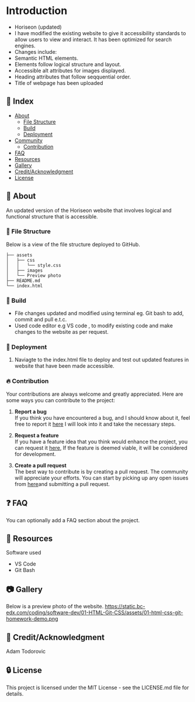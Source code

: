 # Introduction
- Horiseon  (updated)
- I have modified the existing website to give it accessibility standards to allow users to view and interact. It has been optimized for search engines.
- Changes include:
- Semantic HTML elements.
- Elements follow logical structure and layout.
- Accessible alt attributes for images displayed.
- Heading attributes that follow seqquential order.
- Title of webpage has been uploaded


## :ledger: Index

- [About](#beginner-about)
  - [File Structure](#file_folder-file-structure)
  - [Build](#hammer-build)  
  - [Deployment](#rocket-deployment)  
- [Community](#cherry_blossom-community)
  - [Contribution](#fire-contribution)
- [FAQ](#question-faq)
- [Resources](#page_facing_up-resources)
- [Gallery](#camera-gallery)
- [Credit/Acknowledgment](#star2-creditacknowledgment)
- [License](#lock-license)

##  :beginner: About
An updated version of the Horiseon website that involves logical and functional structure that is accessible.

###  :file_folder: File Structure
Below is a view of the file structure deployed to GitHub.

```plaintext
├── assets
│   ├── css
│   │   └── style.css
│   ├── images
│   └── Preview photo
├── README.md
└── index.html

```


###  :hammer: Build

- File changes updated and modified using terminal eg. Git bash to add, commit and pull e.t.c.
- Used code editor e.g VS code , to modify existing code and make changes to the website as per request.


### :rocket: Deployment
1. Naviagte to the index.html file to deploy and test out updated features in website that have been made accessible.

 ###  :fire: Contribution

 Your contributions are always welcome and greatly appreciated. Here are some ways you can contribute to the project:

 1. **Report a bug** <br>
 If you think you have encountered a bug, and I should know about it, feel free to report it [here]() I will look into it and take the necessary steps.
 
 2. **Request a feature** <br>
 If you have a feature idea that you think would enhance the project, you can request it [here](), If the feature is deemed viable, it will be considered for development. 

 3. **Create a pull request** <br>
 The best way to contribute is by creating a pull request. The community will appreciate your efforts. You can start by picking up any open issues from [here]()and submitting a pull request.


## :question: FAQ
You can optionally add a FAQ section about the project.

##  :page_facing_up: Resources
Software used
- VS Code
- Git Bash

##  :camera: Gallery
Below is a preview photo of the website.
https://static.bc-edx.com/coding/software-dev/01-HTML-Git-CSS/assets/01-html-css-git-homework-demo.png

## :star2: Credit/Acknowledgment
Adam Todorovic

##  :lock: License
This project is licensed under the MIT License - see the LICENSE.md file for details.

